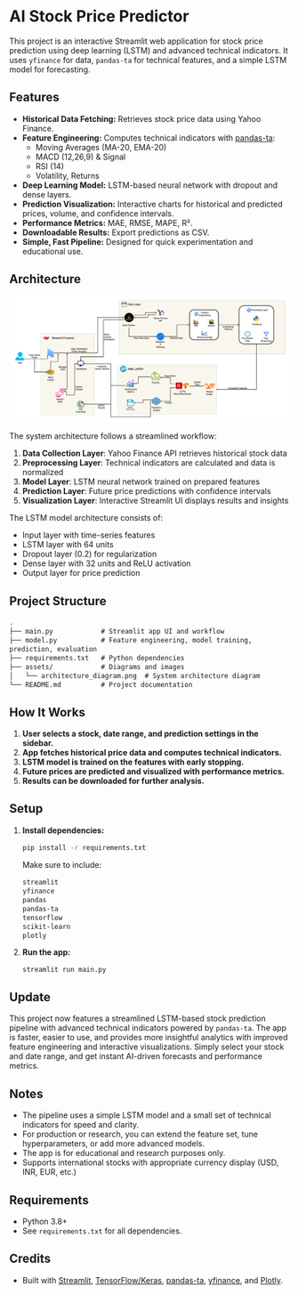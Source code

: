 # AI Stock Price Predictor

This project is an interactive Streamlit web application for stock price prediction using deep learning (LSTM) and advanced technical indicators. It uses `yfinance` for data, `pandas-ta` for technical features, and a simple LSTM model for forecasting.

## Features

- **Historical Data Fetching:** Retrieves stock price data using Yahoo Finance.
- **Feature Engineering:** Computes technical indicators with [pandas-ta](https://github.com/twopirllc/pandas-ta):
  - Moving Averages (MA-20, EMA-20)
  - MACD (12,26,9) & Signal
  - RSI (14)
  - Volatility, Returns
- **Deep Learning Model:** LSTM-based neural network with dropout and dense layers.
- **Prediction Visualization:** Interactive charts for historical and predicted prices, volume, and confidence intervals.
- **Performance Metrics:** MAE, RMSE, MAPE, R².
- **Downloadable Results:** Export predictions as CSV.
- **Simple, Fast Pipeline:** Designed for quick experimentation and educational use.

## Architecture

![Stock Prediction Architecture](/assets/architecture.png)

The system architecture follows a streamlined workflow:

1. **Data Collection Layer**: Yahoo Finance API retrieves historical stock data
2. **Preprocessing Layer**: Technical indicators are calculated and data is normalized
3. **Model Layer**: LSTM neural network trained on prepared features
4. **Prediction Layer**: Future price predictions with confidence intervals
5. **Visualization Layer**: Interactive Streamlit UI displays results and insights

The LSTM model architecture consists of:
- Input layer with time-series features
- LSTM layer with 64 units
- Dropout layer (0.2) for regularization
- Dense layer with 32 units and ReLU activation
- Output layer for price prediction

## Project Structure

```
.
├── main.py            # Streamlit app UI and workflow
├── model.py           # Feature engineering, model training, prediction, evaluation
├── requirements.txt   # Python dependencies
├── assets/            # Diagrams and images
│   └── architecture_diagram.png  # System architecture diagram
└── README.md          # Project documentation
```

## How It Works

1. **User selects a stock, date range, and prediction settings in the sidebar.**
2. **App fetches historical price data and computes technical indicators.**
3. **LSTM model is trained on the features with early stopping.**
4. **Future prices are predicted and visualized with performance metrics.**
5. **Results can be downloaded for further analysis.**

## Setup

1. **Install dependencies:**
    ```bash
    pip install -r requirements.txt
    ```
    Make sure to include:
    ```
    streamlit
    yfinance
    pandas
    pandas-ta
    tensorflow
    scikit-learn
    plotly
    ```

2. **Run the app:**
    ```bash
    streamlit run main.py
    ```

## Update

This project now features a streamlined LSTM-based stock prediction pipeline with advanced technical indicators powered by `pandas-ta`. The app is faster, easier to use, and provides more insightful analytics with improved feature engineering and interactive visualizations. Simply select your stock and date range, and get instant AI-driven forecasts and performance metrics.

## Notes

- The pipeline uses a simple LSTM model and a small set of technical indicators for speed and clarity.
- For production or research, you can extend the feature set, tune hyperparameters, or add more advanced models.
- The app is for educational and research purposes only.
- Supports international stocks with appropriate currency display (USD, INR, EUR, etc.)

## Requirements

- Python 3.8+
- See `requirements.txt` for all dependencies.

## Credits

- Built with [Streamlit](https://streamlit.io/), [TensorFlow/Keras](https://www.tensorflow.org/), [pandas-ta](https://github.com/twopirllc/pandas-ta), [yfinance](https://github.com/ranaroussi/yfinance), and [Plotly](https://plotly.com/python/).
